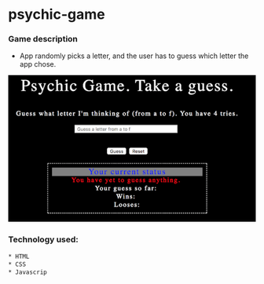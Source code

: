 # psychic-game
### Game description
* App randomly picks a letter, and the user has to guess which letter the app chose.

![psychic image](assets/images/psychic.png)
### Technology used:
    * HTML
    * CSS
    * Javascrip